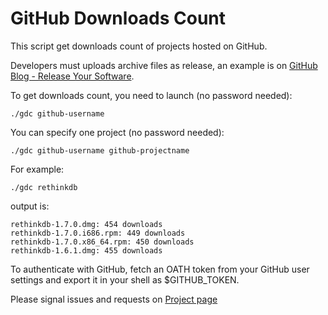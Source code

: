 GitHub Downloads Count
======================

This script get downloads count of projects hosted on GitHub.

Developers must uploads archive files as release, an example is on [GitHub Blog - Release Your Software](https://github.com/blog/1547-release-your-software).

To get downloads count, you need to launch (no password needed):

    ./gdc github-username

You can specify one project (no password needed):

    ./gdc github-username github-projectname

For example:

    ./gdc rethinkdb

output is:

    rethinkdb-1.7.0.dmg: 454 downloads
    rethinkdb-1.7.0.i686.rpm: 449 downloads
    rethinkdb-1.7.0.x86_64.rpm: 450 downloads
    rethinkdb-1.6.1.dmg: 455 downloads

To authenticate with GitHub, fetch an OATH token from your GitHub user settings and export it in your shell as $GITHUB_TOKEN.

Please signal issues and requests on [Project page](https://github.com/mmilidoni/github-downloads-count)

